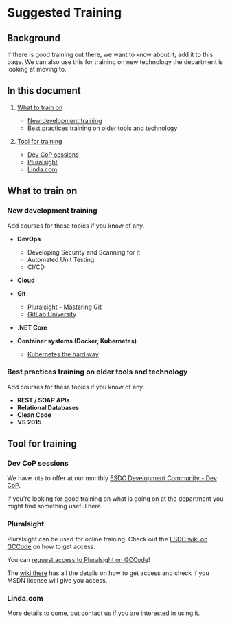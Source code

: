 # Suggested Training

## Background

If there is good training out there, we want to know about it; add it to this page. We can also use this for training on new technology the department is looking at moving to.

## In this document

1. [What to train on](#what-to-train-on)
   * [New development training](#new-development-training)
   * [Best practices training on older tools and technology](#best-practices-training-on-older-tools-and-technology)

1. [Tool for training](#tool-for-training)
   * [Dev CoP sessions](#dev-cop-sessions)
   * [Pluralsight](#pluralsight)
   * [Linda.com](#lindacom)

## What to train on

### New development training

Add courses for these topics if you know of any.

* **DevOps**
  * Developing Security and Scanning for it
  * Automated Unit Testing
  * CI/CD

* **Cloud**

* **Git**
  * [Pluralsight - Mastering Git](https://app.pluralsight.com/library/courses/mastering-git/)
  * [GitLab University](https://docs.gitlab.com/ee/university/)

* **.NET Core**

* **Container systems (Docker, Kubernetes)**
  * [Kubernetes the hard way](https://github.com/kelseyhightower/kubernetes-the-hard-way)

### Best practices training on older tools and technology

Add courses for these topics if you know of any.

* **REST / SOAP APIs**
* **Relational Databases**
* **Clean Code**
* **VS 2015**

## Tool for training

### Dev CoP sessions

We have lots to offer at our monthly [ESDC Development Community - Dev CoP](https://www.gcpedia.gc.ca/wiki/ESDC_Development_Community_-_Dev_CoP).

If you're looking for good training on what is going on at the department you might find something useful here.

### Pluralsight

Pluralsight can be used for online training. Check out the [ESDC wiki on GCCode](https://gccode.ssc-spc.gc.ca/iitb-dgiit/sds/PluralsightLicenses/wikis/making-a-request) on how to get access.

You can [request access to Pluralsight on GCCode](https://gccode.ssc-spc.gc.ca/iitb-dgiit/sds/PluralsightLicenses)!

The [wiki there](https://gccode.ssc-spc.gc.ca/iitb-dgiit/sds/PluralsightLicenses/wikis/home) has all the details on how to get access and check if you MSDN license will give you access.

### Linda.com

More details to come, but contact us if you are interested in using it.
